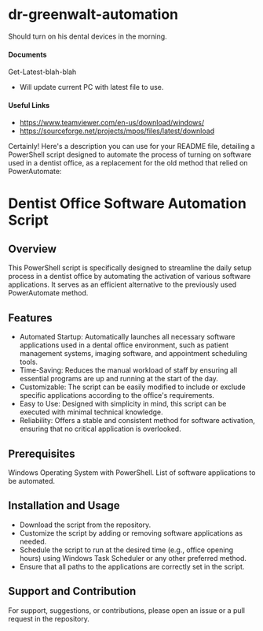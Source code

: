 # dr-greenwalt-automation
Should turn on his dental devices in the morning.

#### Documents
Get-Latest-blah-blah
- Will update current PC with latest file to use.


#### Useful Links
- https://www.teamviewer.com/en-us/download/windows/
- https://sourceforge.net/projects/mpos/files/latest/download


Certainly! Here's a description you can use for your README file, detailing a PowerShell script designed to automate the process of turning on software used in a dentist office, as a replacement for the old method that relied on PowerAutomate:

# Dentist Office Software Automation Script
## Overview
This PowerShell script is specifically designed to streamline the daily setup process in a dentist office by automating the activation of various software applications. It serves as an efficient alternative to the previously used PowerAutomate method.

## Features
- Automated Startup: Automatically launches all necessary software applications used in a dental office environment, such as patient management systems, imaging software, and appointment scheduling tools.
- Time-Saving: Reduces the manual workload of staff by ensuring all essential programs are up and running at the start of the day.
- Customizable: The script can be easily modified to include or exclude specific applications according to the office's requirements.
- Easy to Use: Designed with simplicity in mind, this script can be executed with minimal technical knowledge.
- Reliability: Offers a stable and consistent method for software activation, ensuring that no critical application is overlooked.

## Prerequisites
Windows Operating System with PowerShell.
List of software applications to be automated.

## Installation and Usage
- Download the script from the repository.
- Customize the script by adding or removing software applications as needed.
- Schedule the script to run at the desired time (e.g., office opening hours) using Windows Task Scheduler or any other preferred method.
- Ensure that all paths to the applications are correctly set in the script.

## Support and Contribution
For support, suggestions, or contributions, please open an issue or a pull request in the repository.
